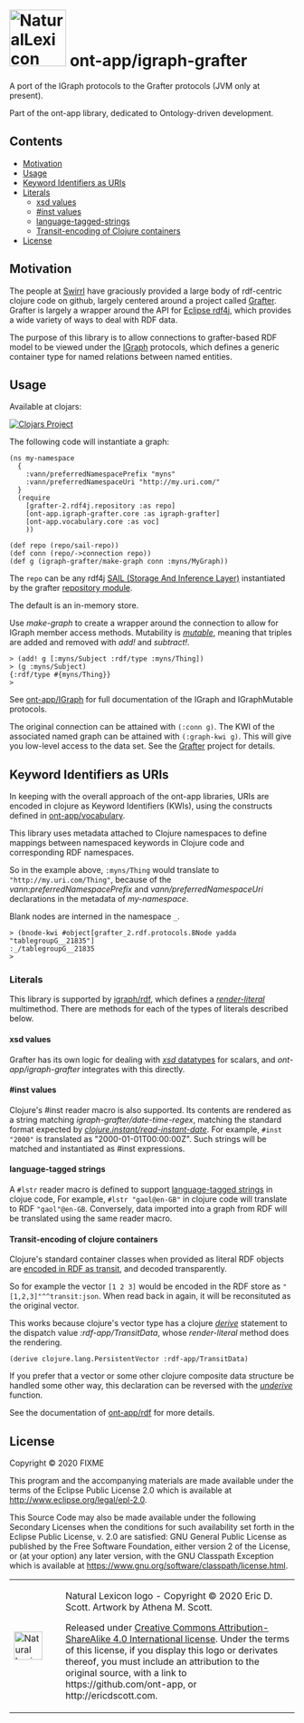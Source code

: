 # <img src="http://ericdscott.com/NaturalLexiconLogo.png" alt="NaturalLexicon logo" :width=100 height=100/> ont-app/igraph-grafter 

A port of the IGraph protocols to the Grafter protocols (JVM only at present).

Part of the ont-app library, dedicated to Ontology-driven development.

## Contents
- [Motivation](#h2-motivation)
- [Usage](#h2-usage)
- [Keyword Identifiers as URIs](#h2-keyword-identifiers)
- [Literals](#h2-literals)
  - [xsd values](#h3-xsd)
  - [#inst values](#h3-inst-values)
  - [language-tagged-strings](#h3-language-tagged-strings)
  - [Transit-encoding of Clojure containers](#h3-transit-encoding)
- [License](#h2-license)

<a name="h2-motivation"></a>
## Motivation
The people at [Swirrl](https://www.swirrl.com/) have graciously
provided a large body of rdf-centric clojure code on github, largely
centered around a project called
[Grafter](https://github.com/Swirrl/grafter). Grafter is largely a
wrapper around the API for [Eclipse rdf4j](https://rdf4j.org/), which
provides a wide variety of ways to deal with RDF data.

The purpose of this library is to allow connections to grafter-based
RDF model to be viewed under the
[IGraph](https://github.com/ont-app/igraph) protocols, which defines a
generic container type for named relations between named entities.

<a name="h2-usage"></a>
## Usage

Available at clojars:

[![Clojars Project](https://img.shields.io/clojars/v/ont-app/igraph-grafter.svg)](https://clojars.org/ont-app/igraph-grafter)


The following code will instantiate a graph:

```
(ns my-namespace
  {
    :vann/preferredNamespacePrefix "myns"
    :vann/preferredNamespaceUri "http://my.uri.com/"
  }
  (require 
    [grafter-2.rdf4j.repository :as repo]
    [ont-app.igraph-grafter.core :as igraph-grafter]
    [ont-app.vocabulary.core :as voc]  
    ))

(def repo (repo/sail-repo))
(def conn (repo/->connection repo))
(def g (igraph-grafter/make-graph conn :myns/MyGraph))
```

The `repo` can be any rdf4j [SAIL (Storage And Inference Layer)](https://rdf4j.org/javadoc/latest/org/eclipse/rdf4j/sail/package-summary.html)
instantiated by the grafter [repository
module](https://cljdoc.org/d/grafter/grafter/2.0.3/api/grafter-2.rdf4j.repository).

The default is an in-memory store.

Use _make-graph_ to create a wrapper around the connection to allow
for IGraph member access methods. Mutability is
[_mutable_](https://github.com/ont-app/igraph#IGraphMutable), meaning
that triples are added and removed with _add!_ and _subtract!_.

```
> (add! g [:myns/Subject :rdf/type :myns/Thing])
> (g :myns/Subject)
{:rdf/type #{myns/Thing}}
>
```

See [ont-app/IGraph](https://github.com/ont-app/igraph) for
full documentation of the IGraph and IGraphMutable protocols.

The original connection can be attained with `(:conn g)`.  The KWI of
the associated named graph can be attained with `(:graph-kwi g)`. This
will give you low-level access to the data set. See the
[Grafter](https://github.com/Swirrl/grafter) project for details.


<a name="h2-keyword-identifiers"></a>
## Keyword Identifiers as URIs

In keeping with the overall approach of the ont-app libraries, URIs
are encoded in clojure as Keyword Identifiers (KWIs), using the
constructs defined in
[ont-app/vocabulary](https://github.com/ont-app/vocabulary).

This library uses metadata attached to Clojure namespaces to define
mappings between namespaced keywords in Clojure code and corresponding
RDF namespaces.

So in the example above, `:myns/Thing` would translate to
`"http://my.uri.com/Thing"`, because of the
_vann:preferredNamespacePrefix_ and _vann/preferredNamespaceUri_
declarations in the metadata of _my-namespace_.

Blank nodes are interned in the namespace `_`. 

```
> (bnode-kwi #object[grafter_2.rdf.protocols.BNode yadda "tablegroupG__21835"]
:_/tablegroupG__21835
>
```

<a name="h2-literals"></a>
### Literals

This library is supported by
[igraph/rdf](https://github.com/ont-app/rdf), which defines a
[_render-literal_](https://github.com/ont-app/rdf#h3-render-literal-multimethod)
multimethod. There are methods for each of the types of literals
described below.

<a name="h3-xsd"></a>
#### xsd values
Grafter has its own logic for dealing with [_xsd_
datatypes](https://en.wikipedia.org/wiki/XML_Schema_(W3C)) for
scalars, and _ont-app/igraph-grafter_ integrates with this directly.

<a name="h3-inst-values"></a>
#### #inst values
Clojure's #inst reader macro is also supported. Its contents are
rendered as a string matching _igraph-grafter/date-time-regex_,
matching the standard format expected by
[_clojure.instant/read-instant-date_](https://clojuredocs.org/clojure.instant/read-instant-date).
For example, `#inst "2000"` is translated as
"2000-01-01T00:00:00Z". Such strings will be matched and instantiated
as #inst expressions.

<a name="h3-language-tagged-strings"></a>
#### language-tagged strings
A `#lstr` reader macro is defined to support [language-tagged
strings](https://github.com/ont-app/vocabulary/#h2-language-tagged-strings)
in clojue code, For example, `#lstr "gaol@en-GB"` in clojure code will
translate to RDF `"gaol"@en-GB`. Conversely, data imported into a
graph from RDF will be translated using the same reader macro.

<a name="h3-transit-encoding"></a>
#### Transit-encoding of clojure containers
Clojure's standard container classes when provided as literal RDF
objects are [encoded in RDF as
transit](https://github.com/ont-app/rdf#h3-transit-encoded-values),
and decoded transparently.

So for example the vector `[1 2 3]` would be encoded in the RDF store
as `"[1,2,3]"^^transit:json`. When read back in again, it will be
reconsituted as the original vector.

This works because clojure's vector type has a clojure
[_derive_](https://clojuredocs.org/clojure.core/derive) statement to
the dispatch value _:rdf-app/TransitData_, whose _render-literal_
method does the rendering.

```
(derive clojure.lang.PersistentVector :rdf-app/TransitData)
```

If you prefer that a vector or some other clojure composite data
structure be handled some other way, this declaration can be reversed
with the [_underive_
](https://clojuredocs.org/clojure.core/underive)function.

See the documentation of [ont-app/rdf](https://github.com/ont-app/rdf)
for more details.

<a name="h2-license"></a>
## License

Copyright © 2020 FIXME

This program and the accompanying materials are made available under
the terms of the Eclipse Public License 2.0 which is available at
http://www.eclipse.org/legal/epl-2.0.

This Source Code may also be made available under the following
Secondary Licenses when the conditions for such availability set forth
in the Eclipse Public License, v. 2.0 are satisfied: GNU General
Public License as published by the Free Software Foundation, either
version 2 of the License, or (at your option) any later version, with
the GNU Classpath Exception which is available at
https://www.gnu.org/software/classpath/license.html.


<table> <tr> <td width=75> <img
src="http://ericdscott.com/NaturalLexiconLogo.png" alt="Natural
Lexicon logo" :width=50 height=50/> </td> <td> <p>Natural Lexicon
logo - Copyright © 2020 Eric D. Scott. Artwork by Athena M. Scott.</p>
<p>Released under <a
href="https://creativecommons.org/licenses/by-sa/4.0/">Creative
Commons Attribution-ShareAlike 4.0 International license</a>. Under
the terms of this license, if you display this logo or derivates
thereof, you must include an attribution to the original source, with
a link to https://github.com/ont-app, or http://ericdscott.com. </p>
</td> </tr> <table>
